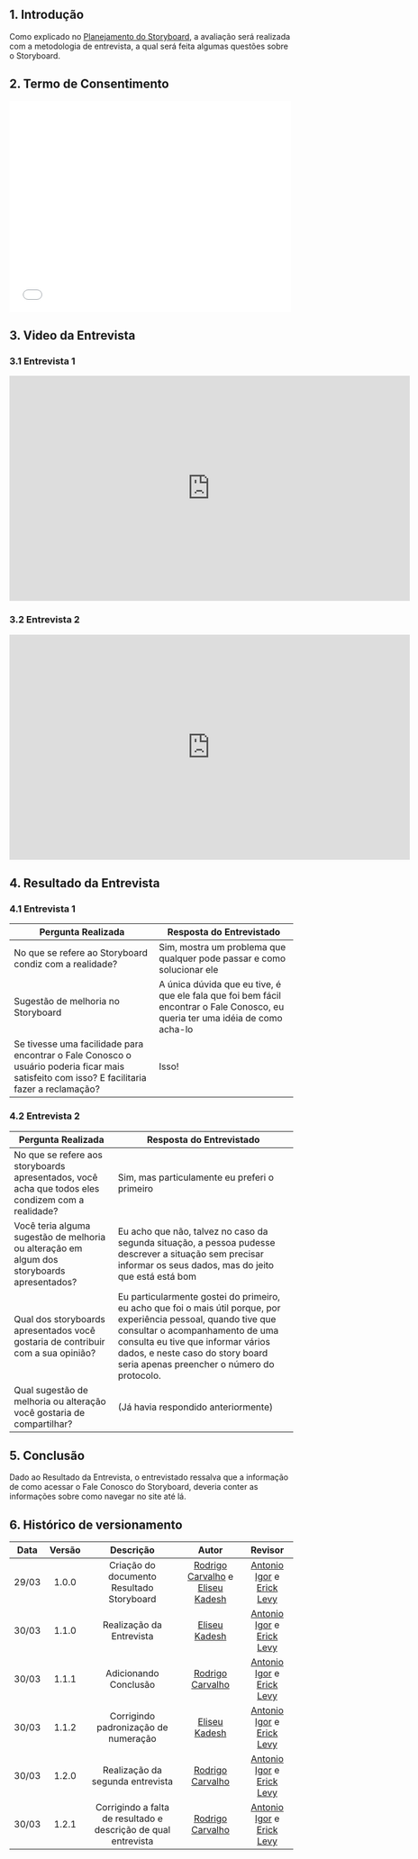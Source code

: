 ## 1. Introdução

Como explicado no [Planejamento do Storyboard](../../../documentos/04-Planejamento-Avaliacao-Storyboard-Analise-tarefas/StoryBoard/PlanejamentoAvaliacaoStoryboard), a avaliação será realizada com a metodologia de entrevista, a qual será feita algumas questões sobre o Storyboard.

## 2. Termo de Consentimento

<embed src="../../../assets/termo-consentimento/avaliacao-storyboard.pdf" width="500" height="375" type="application/pdf">

## 3. Video da Entrevista

### 3.1 Entrevista 1

<iframe width="711" height="400" src="https://www.youtube.com/embed/U_CP_u7C9To?start=10" title="YouTube video player" frameborder="0" allow="accelerometer; autoplay; clipboard-write; encrypted-media; gyroscope; picture-in-picture" allowfullscreen></iframe>

### 3.2 Entrevista 2

<iframe width="711" height="400" src="https://www.youtube.com/embed/FgNaTcmq0Qg" title="YouTube video player" frameborder="0" allow="accelerometer; autoplay; clipboard-write; encrypted-media; gyroscope; picture-in-picture" allowfullscreen></iframe>

## 4. Resultado da Entrevista

### 4.1 Entrevista 1

Pergunta Realizada | Resposta do Entrevistado
------------------ | ------------------------
No que se refere ao Storyboard condiz com a realidade? | Sim, mostra um problema que qualquer pode passar e como solucionar ele
Sugestão de melhoria no Storyboard | A única dúvida que eu tive, é que ele fala que foi bem fácil encontrar o Fale Conosco, eu queria ter uma idéia de como acha-lo
Se tivesse uma facilidade para encontrar o Fale Conosco o usuário poderia ficar mais satisfeito com isso? E facilitaria fazer a reclamação? | Isso! 

### 4.2 Entrevista 2

Pergunta Realizada | Resposta do Entrevistado
------------------ | ------------------------
No que se refere aos storyboards apresentados, você acha que todos eles condizem com a realidade? | Sim, mas particulamente eu preferi o primeiro
Você teria alguma sugestão de melhoria ou alteração em algum dos storyboards apresentados? | Eu acho que não, talvez no caso da segunda situação, a pessoa pudesse descrever a situação sem precisar informar os seus dados, mas do jeito que está está bom
Qual dos storyboards apresentados você gostaria de contribuir com a sua opinião? | Eu particularmente gostei do primeiro, eu acho que foi o mais útil porque, por experiência pessoal, quando tive que consultar o acompanhamento de uma consulta eu tive que informar vários dados, e neste caso do story board seria apenas preencher o número do protocolo.
Qual sugestão de melhoria ou alteração você gostaria de compartilhar? | (Já havia respondido anteriormente)

## 5. Conclusão

Dado ao Resultado da Entrevista, o entrevistado ressalva que a informação de como acessar o Fale Conosco do Storyboard, deveria conter as informações sobre como navegar no site até lá.

## 6. Histórico de versionamento
 
| Data  | Versão | Descrição | Autor | Revisor |
| :---: | :----: | :-------: | :---: | :-----: |
| 29/03 | 1.0.0  | Criação do documento Resultado Storyboard | [Rodrigo Carvalho](https://github.com/RocSantos) e [Eliseu Kadesh](https://github.com/eliseukadesh67) | [Antonio Igor](https://github.com/antonioigorcarvalho) e [Erick Levy](https://github.com/ericklevy) |
| 30/03 | 1.1.0  | Realização da Entrevista | [Eliseu Kadesh](https://github.com/eliseukadesh67) | [Antonio Igor](https://github.com/antonioigorcarvalho) e [Erick Levy](https://github.com/ericklevy) |
| 30/03 | 1.1.1  | Adicionando Conclusão | [Rodrigo Carvalho](https://github.com/RocSantos) | [Antonio Igor](https://github.com/antonioigorcarvalho) e [Erick Levy](https://github.com/ericklevy) |
| 30/03 | 1.1.2  | Corrigindo padronização de numeração | [Eliseu Kadesh](https://github.com/eliseukadesh67) | [Antonio Igor](https://github.com/antonioigorcarvalho) e [Erick Levy](https://github.com/ericklevy) |
| 30/03 | 1.2.0  | Realização da segunda entrevista | [Rodrigo Carvalho](https://github.com/RocSantos) | [Antonio Igor](https://github.com/antonioigorcarvalho) e [Erick Levy](https://github.com/ericklevy) |
| 30/03 | 1.2.1  | Corrigindo a falta de resultado e descrição de qual entrevista | [Rodrigo Carvalho](https://github.com/RocSantos) | [Antonio Igor](https://github.com/antonioigorcarvalho) e [Erick Levy](https://github.com/ericklevy) |
